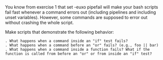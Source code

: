 You know from exercise 1 that set -euxo pipefail will make your bash scripts fail fast whenever a command errors out (including pipelines and including unset variables). However, some commands are supposed to error out without crashing the whole script.

Make scripts that demonstrate the following behavior:

	. What happens when a command inside an "if" test fails?
	. What happens when a command before an "or" fails? (e.g., foo || bar)
	. What happens when a command inside a function fails? What if the function is called from before an "or" or from inside an "if" test?

